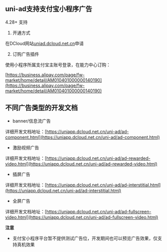 ## uni-ad支持支付宝小程序广告

4.28+ 支持

1. 开通方式

在DCloud网站[uniad.dcloud.net.cn](https://uniad.dcloud.net.cn)申请

2. 订购广告插件

使用小程序所属支付宝主账号登录，在能力中心订购：

[https://business.alipay.com/page/fw-market/home/detail/AM010401000000140190](https://business.alipay.com/page/fw-market/home/detail/AM010401000000140190)


## 不同广告类型的开发文档

- banner/信息流广告

详细开发文档地址：[https://uniapp.dcloud.net.cn/uni-ad/ad-component.html](https://uniapp.dcloud.net.cn/uni-ad/ad-component.html)

- 激励视频广告

详细开发文档地址：[https://uniapp.dcloud.net.cn/uni-ad/ad-rewarded-video.html](https://uniapp.dcloud.net.cn/uni-ad/ad-rewarded-video.html)

- 插屏广告

详细开发文档地址：[https://uniapp.dcloud.net.cn/uni-ad/ad-interstitial.html](https://uniapp.dcloud.net.cn/uni-ad/ad-interstitial.html)

- 全屏广告

详细开发文档地址：[https://uniapp.dcloud.net.cn/uni-ad/ad-fullscreen-video.html](https://uniapp.dcloud.net.cn/uni-ad/ad-fullscreen-video.html)

**注意**

- 支付宝小程序平台暂不提供测试广告位，开发期间也可以预览广告效果，仅支持真机效果
